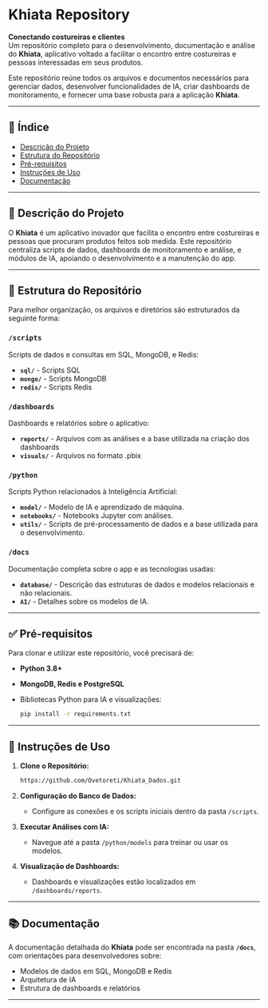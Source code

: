 # Khiata Repository
**Conectando costureiras e clientes**  
Um repositório completo para o desenvolvimento, documentação e análise do **Khiata**, aplicativo voltado a facilitar o encontro entre costureiras e pessoas interessadas em seus produtos.

Este repositório reúne todos os arquivos e documentos necessários para gerenciar dados, desenvolver funcionalidades de IA, criar dashboards de monitoramento, e fornecer uma base robusta para a aplicação **Khiata**.

---

## 📑 Índice

- [Descrição do Projeto](#📝-descrição-do-projeto)
- [Estrutura do Repositório](#📁-estrutura-do-repositório)
- [Pré-requisitos](#✅-pré-requisitos)
- [Instruções de Uso](#🚀-instruções-de-uso)
- [Documentação](#📚-documentação)

---

## 📝 Descrição do Projeto

O **Khiata** é um aplicativo inovador que facilita o encontro entre costureiras e pessoas que procuram produtos feitos sob medida. Este repositório centraliza scripts de dados, dashboards de monitoramento e análise, e módulos de IA, apoiando o desenvolvimento e a manutenção do app.

---

## 📁 Estrutura do Repositório

Para melhor organização, os arquivos e diretórios são estruturados da seguinte forma:

### `/scripts`
Scripts de dados e consultas em SQL, MongoDB, e Redis:

- **`sql/`** - Scripts SQL
- **`mongo/`** - Scripts MongoDB
- **`redis/`** - Scripts Redis

### `/dashboards`
Dashboards e relatórios sobre o aplicativo:

- **`reports/`** - Arquivos com as análises e a base utilizada na criação dos dashboards
- **`visuals/`** - Arquivos no formato .pbix

### `/python`
Scripts Python relacionados à Inteligência Artificial:

- **`model/`** - Modelo de IA e aprendizado de máquina.
- **`notebooks/`** - Notebooks Jupyter com análises.
- **`utils/`** - Scripts de pré-processamento de dados e a base utilizada para o desenvolvimento.

### `/docs`
Documentação completa sobre o app e as tecnologias usadas:

- **`database/`** - Descrição das estruturas de dados e modelos relacionais e não relacionais.
- **`AI/`** - Detalhes sobre os modelos de IA.

---

## ✅ Pré-requisitos

Para clonar e utilizar este repositório, você precisará de:

- **Python 3.8+**
- **MongoDB, Redis e PostgreSQL**
- Bibliotecas Python para IA e visualizações:

  ```bash
  pip install -r requirements.txt
  ```

---

## 🚀 Instruções de Uso

1. **Clone o Repositório:**
   ```bash
   https://github.com/Ovetoreti/Khiata_Dados.git
   ```

2. **Configuração do Banco de Dados:**
   - Configure as conexões e os scripts iniciais dentro da pasta `/scripts`.

3. **Executar Análises com IA:**
   - Navegue até a pasta `/python/models` para treinar ou usar os modelos.

4. **Visualização de Dashboards:**
   - Dashboards e visualizações estão localizados em `/dashboards/reports`.

---

## 📚 Documentação

A documentação detalhada do **Khiata** pode ser encontrada na pasta **`/docs`**, com orientações para desenvolvedores sobre:

- Modelos de dados em SQL, MongoDB e Redis
- Arquitetura de IA
- Estrutura de dashboards e relatórios

---
